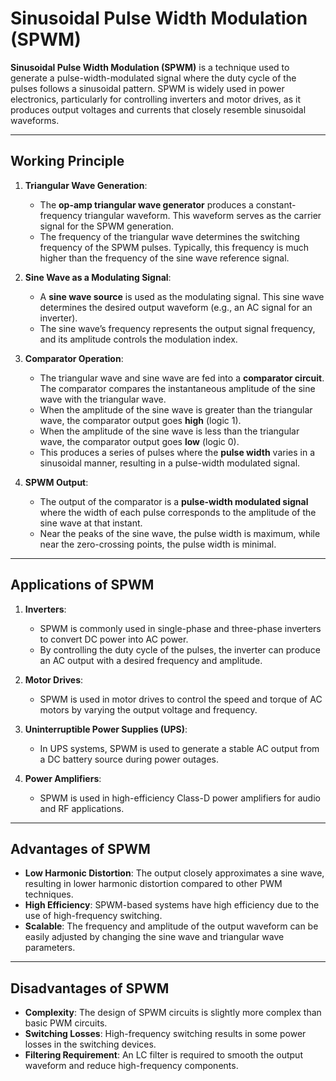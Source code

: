 # Sinusoidal Pulse Width Modulation (SPWM) 

**Sinusoidal Pulse Width Modulation (SPWM)** is a technique used to generate a pulse-width-modulated signal where the duty cycle of the pulses follows a sinusoidal pattern. SPWM is widely used in power electronics, particularly for controlling inverters and motor drives, as it produces output voltages and currents that closely resemble sinusoidal waveforms.



---

## Working Principle

1. **Triangular Wave Generation**:
   - The **op-amp triangular wave generator** produces a constant-frequency triangular waveform. This waveform serves as the carrier signal for the SPWM generation.
   - The frequency of the triangular wave determines the switching frequency of the SPWM pulses. Typically, this frequency is much higher than the frequency of the sine wave reference signal.

2. **Sine Wave as a Modulating Signal**:
   - A **sine wave source** is used as the modulating signal. This sine wave determines the desired output waveform (e.g., an AC signal for an inverter).
   - The sine wave’s frequency represents the output signal frequency, and its amplitude controls the modulation index.

3. **Comparator Operation**:
   - The triangular wave and sine wave are fed into a **comparator circuit**. The comparator compares the instantaneous amplitude of the sine wave with the triangular wave.
   - When the amplitude of the sine wave is greater than the triangular wave, the comparator output goes **high** (logic 1).
   - When the amplitude of the sine wave is less than the triangular wave, the comparator output goes **low** (logic 0).
   - This produces a series of pulses where the **pulse width** varies in a sinusoidal manner, resulting in a pulse-width modulated signal.

4. **SPWM Output**:
   - The output of the comparator is a **pulse-width modulated signal** where the width of each pulse corresponds to the amplitude of the sine wave at that instant.
   - Near the peaks of the sine wave, the pulse width is maximum, while near the zero-crossing points, the pulse width is minimal.

---

## Applications of SPWM

1. **Inverters**:
   - SPWM is commonly used in single-phase and three-phase inverters to convert DC power into AC power.
   - By controlling the duty cycle of the pulses, the inverter can produce an AC output with a desired frequency and amplitude.
   
2. **Motor Drives**:
   - SPWM is used in motor drives to control the speed and torque of AC motors by varying the output voltage and frequency.
   
3. **Uninterruptible Power Supplies (UPS)**:
   - In UPS systems, SPWM is used to generate a stable AC output from a DC battery source during power outages.
   
4. **Power Amplifiers**:
   - SPWM is used in high-efficiency Class-D power amplifiers for audio and RF applications.

---

## Advantages of SPWM

- **Low Harmonic Distortion**: The output closely approximates a sine wave, resulting in lower harmonic distortion compared to other PWM techniques.
- **High Efficiency**: SPWM-based systems have high efficiency due to the use of high-frequency switching.
- **Scalable**: The frequency and amplitude of the output waveform can be easily adjusted by changing the sine wave and triangular wave parameters.

---

## Disadvantages of SPWM

- **Complexity**: The design of SPWM circuits is slightly more complex than basic PWM circuits.
- **Switching Losses**: High-frequency switching results in some power losses in the switching devices.
- **Filtering Requirement**: An LC filter is required to smooth the output waveform and reduce high-frequency components.

